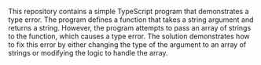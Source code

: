 This repository contains a simple TypeScript program that demonstrates a type error. The program defines a function that takes a string argument and returns a string. However, the program attempts to pass an array of strings to the function, which causes a type error. The solution demonstrates how to fix this error by either changing the type of the argument to an array of strings or modifying the logic to handle the array.